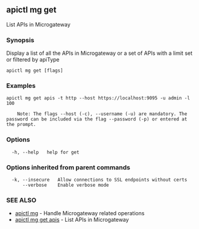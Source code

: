 ## apictl mg get

List APIs in Microgateway

### Synopsis

Display a list of all the APIs in Microgateway or a set of APIs with a limit set or filtered by apiType

```
apictl mg get [flags]
```

### Examples

```
apictl mg get apis -t http --host https://localhost:9095 -u admin -l 100

	Note: The flags --host (-c), --username (-u) are mandatory. The password can be included via the flag --password (-p) or entered at the prompt.
```

### Options

```
  -h, --help   help for get
```

### Options inherited from parent commands

```
  -k, --insecure   Allow connections to SSL endpoints without certs
      --verbose    Enable verbose mode
```

### SEE ALSO

* [apictl mg](apictl_mg.md)	 - Handle Microgateway related operations
* [apictl mg get apis](apictl_mg_get_apis.md)	 - List APIs in Microgateway

